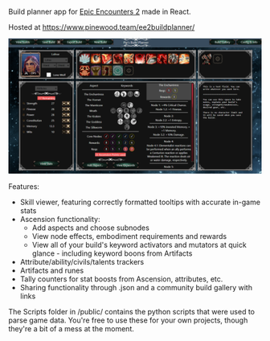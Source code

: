 Build planner app for [Epic Encounters 2](https://docs.google.com/document/d/1du5jE2dyDE4B4-Za0wolfe50ReeKXqkqdgG5FvAwKTo/edit#) made in React.

Hosted at <https://www.pinewood.team/ee2buildplanner/>

![Screenshot](screenshot.png)

Features:
- Skill viewer, featuring correctly formatted tooltips with accurate in-game stats
- Ascension functionality:
    - Add aspects and choose subnodes
    - View node effects, embodiment requirements and rewards
    - View all of your build's keyword activators and mutators at quick glance - including keyword boons from Artifacts
- Attribute/ability/civils/talents trackers
- Artifacts and runes
- Tally counters for stat boosts from Ascension, attributes, etc.
- Sharing functionality through .json and a community build gallery with links

The Scripts folder in /public/ contains the python scripts that were used to parse game data. You're free to use these for your own projects, though they're a bit of a mess at the moment.